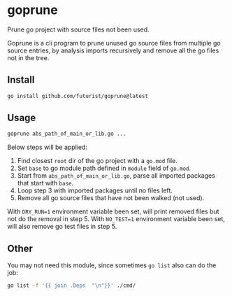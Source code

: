 # goprune

Prune go project with source files not been used.

Goprune is a cli program to prune unused go source files from multiple go source entries, by analysis imports recursively and remove all the go files not in the tree.

## Install

```sh
go install github.com/futurist/goprune@latest
```

## Usage

```sh
goprune abs_path_of_main_or_lib.go ...
```

Below steps will be applied:

1. Find closest `root` dir of the go project with a `go.mod` file.
2. Set `base` to go module path defined in `module` field of `go.mod`.
3. Start from `abs_path_of_main_or_lib.go`, parse all imported packages that start with `base`.
4. Loop step 3 with imported packages until no files left.
5. Remove all go source files that have not been walked (not used).

With `DRY_RUN=1` environment variable been set, will print removed files but not do the removal in step 5.
With `NO_TEST=1` environment variable been set, will also remove go test files in step 5.

## Other

You may not need this module, since sometimes `go list` also can do the job:
```sh
go list -f '{{ join .Deps  "\n"}}' ./cmd/
```

